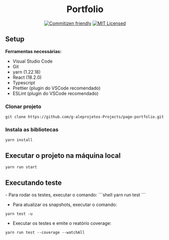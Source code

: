 <H1 align="center">Portfolio</H1>

<div align="center">

 [![Commitizen friendly](https://img.shields.io/badge/commitizen-friendly-brightgreen.svg)](http://commitizen.github.io/cz-cli/)
 [![MIT Licensed](https://img.shields.io/badge/license-MIT-green.svg)](https://tldrlegal.com/license/mit-license)
 
</div>

<H2>Setup</H2> 

<b>Ferramentas necessárias:</b>
  <ul>
    <li>Visual Studio Code</li>
    <li>Git</li>
    <li>yarn (1.22.18)</li>
    <li>React (18.2.0)</li>
    <li>Typescript</li>
    <li>Prettier (plugin do VSCode recomendado)</li>
    <li>ESLint (plugin do VSCode recomendado)</li>
</ul>

<H3>Clonar projeto</H3>

```shell
git clone https://github.com/g-aleprojetos-Projects/page-portfolio.git
```
<H3>Instala as bibliotecas</H3>

```shell
yarn install
```

<H2>Executar o projeto na máquina local</H2>

```shell
yarn run start
```

<H2>Executando teste</H2>
- Para rodar os testes, executar o comando:
```shell
yarn run test
```

- Para atualizar os snapshots, executar o comando:
```shell
yarn test -u
```

- Executar os testes e emite o reatório coverage:
```shell
yarn run test --coverage --watchAll
```
